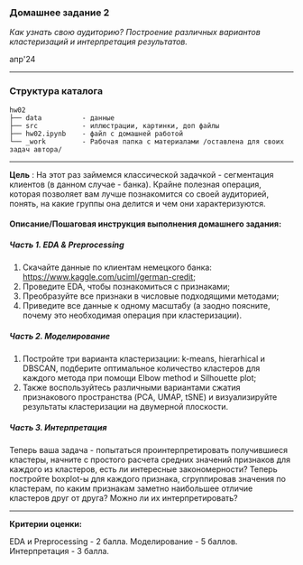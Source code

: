### Домашнее задание 2

*Как узнать свою аудиторию? Построение различных вариантов кластеризаций и интерпретация результатов.*

апр'24
<hr>

### Структура каталога

```
hw02
├── data          - данные
├── src           - иллюстрации, картинки, доп файлы
├── hw02.ipynb    - файл с домашней работой
└── _work         - Рабочая папка с материалами /оставлена для своих задач автора/
```

<hr>

**Цель** :
На этот раз займемся классической задачкой - сегментация клиентов (в данном случае - банка). Крайне полезная операция, которая позволяет вам лучше познакомится со своей аудиторией, понять, на какие группы она делится и чем они характеризуются.

#### Описание/Пошаговая инструкция выполнения домашнего задания:

##### Часть 1. EDA & Preprocessing

1. Скачайте данные по клиентам немецкого банка: https://www.kaggle.com/uciml/german-credit;
2. Проведите EDA, чтобы познакомиться с признаками;
3. Преобразуйте все признаки в числовые подходящими методами;
4. Приведите все данные к одному масштабу (а заодно поясните, почему это необходимая операция при кластеризации).

##### Часть 2. Моделирование

1. Постройте три варианта кластеризации: k-means, hierarhical и DBSCAN, подберите оптимальное количество кластеров для каждого метода при помощи Elbow method и Silhouette plot;
2. Также воспользуйтесь различными вариантами сжатия признакового пространства (PCA, UMAP, tSNE) и визуализируйте результаты кластеризации на двумерной плоскости.

##### Часть 3. Интерпретация

Теперь ваша задача - попытаться проинтерпретировать получившиеся кластеры, начните с простого расчета средних значений признаков для каждого из кластеров, есть ли интересные закономерности?
Теперь постройте boxplot-ы для каждого признака, сгруппировав значения по кластерам, по каким признакам заметно наибольшее отличие кластеров друг от друга? Можно ли их интерпретировать?

<hr>

**Критерии оценки:**

EDA и Preprocessing - 2 балла.
Моделирование - 5 баллов.
Интерпретация - 3 балла.
